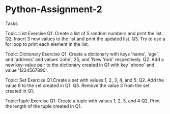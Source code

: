 # Python-Assignment-2
Tasks:

Topic :List Exercise 
Q1. Create a list of 5 random numbers and print the list. 
Q2. Insert 3 new values to the list and print the updated list. 
Q3. Try to use a for loop to print each element in the list. 

Topic: Dictionary Exercise 
Q1. Create a dictionary with keys 'name', 'age', and 'address' and values 'John', 25, and 'New York' respectively. 
Q2. Add a new key-value pair to the dictionary created in Q1 with key 'phone' and value '1234567890'. 

Topic: Set Exercise 
Q1.Create a set with values 1, 2, 3, 4, and 5. 
Q2. Add the value 6 to the set created in Q1. 
Q3. Remove the value 3 from the set created in Q1. 

Topic:Tuple Exercise 
Q1. Create a tuple with values 1, 2, 3, and 4 
Q2. Print the length of the tuple created in Q1.
